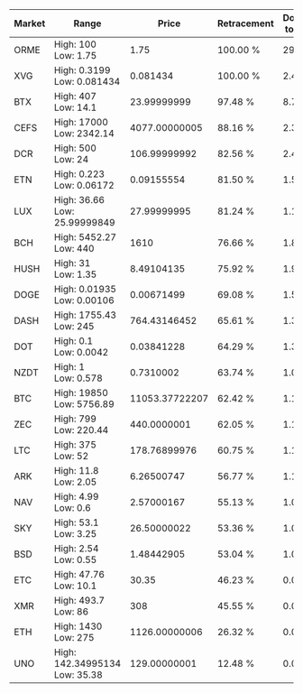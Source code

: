 | Market | Range | Price| Retracement | Doubles to 50% |
| --- | --- | --- | --- | --- |
| ORME | High: 100<br />Low: 1.75 | 1.75 | 100.00 % | 29.07 |
| XVG | High: 0.3199<br />Low: 0.081434 | 0.081434 | 100.00 % | 2.46 |
| BTX | High: 407<br />Low: 14.1 | 23.99999999 | 97.48 % | 8.77 |
| CEFS | High: 17000<br />Low: 2342.14 | 4077.00000005 | 88.16 % | 2.37 |
| DCR | High: 500<br />Low: 24 | 106.99999992 | 82.56 % | 2.45 |
| ETN | High: 0.223<br />Low: 0.06172 | 0.09155554 | 81.50 % | 1.55 |
| LUX | High: 36.66<br />Low: 25.99999849 | 27.99999995 | 81.24 % | 1.12 |
| BCH | High: 5452.27<br />Low: 440 | 1610 | 76.66 % | 1.83 |
| HUSH | High: 31<br />Low: 1.35 | 8.49104135 | 75.92 % | 1.90 |
| DOGE | High: 0.01935<br />Low: 0.00106 | 0.00671499 | 69.08 % | 1.52 |
| DASH | High: 1755.43<br />Low: 245 | 764.43146452 | 65.61 % | 1.31 |
| DOT | High: 0.1<br />Low: 0.0042 | 0.03841228 | 64.29 % | 1.36 |
| NZDT | High: 1<br />Low: 0.578 | 0.7310002 | 63.74 % | 1.08 |
| BTC | High: 19850<br />Low: 5756.89 | 11053.37722207 | 62.42 % | 1.16 |
| ZEC | High: 799<br />Low: 220.44 | 440.0000001 | 62.05 % | 1.16 |
| LTC | High: 375<br />Low: 52 | 178.76899976 | 60.75 % | 1.19 |
| ARK | High: 11.8<br />Low: 2.05 | 6.26500747 | 56.77 % | 1.11 |
| NAV | High: 4.99<br />Low: 0.6 | 2.57000167 | 55.13 % | 1.09 |
| SKY | High: 53.1<br />Low: 3.25 | 26.50000022 | 53.36 % | 1.06 |
| BSD | High: 2.54<br />Low: 0.55 | 1.48442905 | 53.04 % | 1.04 |
| ETC | High: 47.76<br />Low: 10.1 | 30.35 | 46.23 % | 0.00 |
| XMR | High: 493.7<br />Low: 86 | 308 | 45.55 % | 0.00 |
| ETH | High: 1430<br />Low: 275 | 1126.00000006 | 26.32 % | 0.00 |
| UNO | High: 142.34995134<br />Low: 35.38 | 129.00000001 | 12.48 % | 0.00 |
